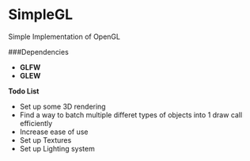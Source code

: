 # SimpleGL
Simple Implementation of OpenGL

###Dependencies
- **GLFW** 
- **GLEW** 

**Todo List**
- Set up some 3D rendering
- Find a way to batch multiple differet types of objects into 1 draw call efficiently
- Increase ease of use
- Set up Textures
- Set up Lighting system

